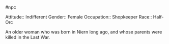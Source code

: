 #npc

Attitude:: Indifferent
Gender:: Female
Occupation:: Shopkeeper
Race:: Half-Orc

An older woman who was born in Niern  long ago, and whose parents were killed in the Last War.